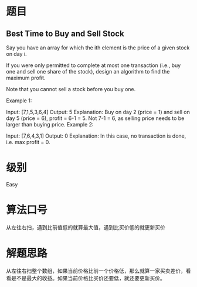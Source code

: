 # 题目
## Best Time to Buy and Sell Stock
Say you have an array for which the ith element is the price of a given stock on day i.

If you were only permitted to complete at most one transaction (i.e., buy one and sell one share of the stock), design an algorithm to find the maximum profit.

Note that you cannot sell a stock before you buy one.

Example 1:

Input: [7,1,5,3,6,4]
Output: 5
Explanation: Buy on day 2 (price = 1) and sell on day 5 (price = 6), profit = 6-1 = 5.
             Not 7-1 = 6, as selling price needs to be larger than buying price.
Example 2:

Input: [7,6,4,3,1]
Output: 0
Explanation: In this case, no transaction is done, i.e. max profit = 0.

# 级别 
Easy

# 算法口号
从左往右扫，遇到比前值低的就算最大值，遇到比买价低的就更新买价

# 解题思路
从左往右扫整个数组，如果当前价格比前一个价格低，那么就算一家买卖差价，看看是不是最大的收益。如果当前价格比买价还要低，就还要更新买价。